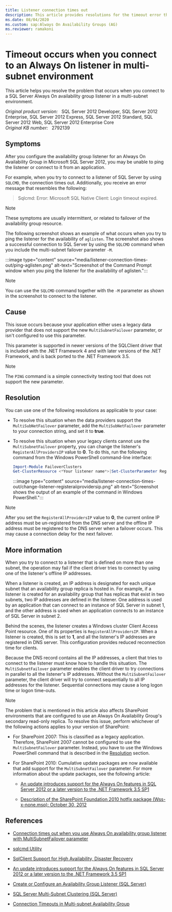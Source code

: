 ```yaml
---
title: Listener connection times out
description: This article provides resolutions for the timeout error that occurs when you connect to a SQL Server Always On availability group listener in a multi-subnet environment.
ms.date: 08/04/2020
ms.custom: sap:Always On Availability Groups (AG)
ms.reviewer: ramakoni
---
```


# Timeout occurs when you connect to an Always On listener in multi-subnet environment

This article helps you resolve the problem that occurs when you connect to a SQL Server Always On availability group listener in a multi-subnet environment.

_Original product version:_ &nbsp; SQL Server 2012 Developer, SQL Server 2012 Enterprise, SQL Server 2012 Express, SQL Server 2012 Standard, SQL Server 2012 Web, SQL Server 2012 Enterprise Core  
_Original KB number:_ &nbsp; 2792139

## Symptoms

After you configure the availability group listener for an Always On Availability Group in Microsoft SQL Server 2012, you may be unable to ping the listener or connect to it from an application.

For example, when you try to connect to a listener of SQL Server by using `SQLCMD`, the connection times out. Additionally, you receive an error message that resembles the following:

> Sqlcmd: Error: Microsoft SQL Native Client: Login timeout expired.

> [!NOTE]
> These symptoms are usually intermittent, or related to failover of the availability group resource.

The following screenshot shows an example of what occurs when you try to ping the listener for the availability of `aglisten`. The screenshot also shows a successful connection to SQL Server by using the `SQLCMD` command when you include the multi-subnet failover parameter `-M`.

:::image type="content" source="media/listener-connection-times-out/ping-aglisten.png" alt-text="Screenshot of the Command Prompt window when you ping the listener for the availability of aglisten.":::

> [!NOTE]
> You can use the `SQLCMD` command together with the `-M` parameter as shown in the screenshot to connect to the listener.

## Cause

This issue occurs because your application either uses a legacy data provider that does not support the new `MultiSubnetFailover` parameter, or isn't configured to use this parameter.

This parameter is supported in newer versions of the SQLClient driver that is included with the .NET Framework 4 and with later versions of the .NET Framework, and is back ported to the .NET Framework 3.5.

> [!NOTE]
> The `PING` command is a simple connectivity testing tool that does not support the new parameter.

## Resolution

You can use one of the following resolutions as applicable to your case:

- To resolve this situation when the data providers support the `MultiSubNetFailover` parameter, add the `MultiSubNetFailover` parameter to your connection string, and set it to **true**.

- To resolve this situation when your legacy clients cannot use the `MultiSubnetFailover` property, you can change the listener's `RegisterAllProvidersIP` value to **0**. To do this, run the following command from the Windows PowerShell command-line interface:

    ```powershell
    Import-Module FailoverClusters
    Get-ClusterResource <*Your listener name*>|Set-ClusterParameter RegisterAllProvidersIP 0
    ```

    :::image type="content" source="media/listener-connection-times-out/change-listener-registeraiiprovidersip.png" alt-text="Screenshot shows the output of an example of the command in Windows PowerShell.":::

> [!NOTE]
> After you set the `RegisterAllProvidersIP` value to **0**, the current online IP address must be un-registered from the DNS server and the offline IP address must be registered to the DNS server when a failover occurs. This may cause a connection delay for the next failover.

## More information

When you try to connect to a listener that is defined on more than one subnet, the operation may fail if the client driver tries to connect by using one of the listener's offline IP addresses.

When a listener is created, an IP address is designated for each unique subnet that an availability group replica is hosted in. For example, if a listener is created for an availability group that has replicas that exist in two subnets, two IP addresses are defined in the listener. One address is used by an application that can connect to an instance of SQL Server in subnet 1, and the other address is used when an application connects to an instance of SQL Server in subnet 2.

Behind the scenes, the listener creates a Windows cluster Client Access Point resource. One of its properties is `RegisterAllProvidersIP`. When a listener is created, this is set to **1**, and all the listener's IP addresses are registered in DNS server. This configuration provides reduced reconnection time for clients.

Because the DNS record contains all the IP addresses, a client that tries to connect to the listener must know how to handle this situation. The `MultiSubnetFailover` parameter enables the client driver to try connections in parallel to all the listener's IP addresses. Without the `MultiSubnetFailover` parameter, the client driver will try to connect sequentially to all IP addresses for the listener. Sequential connections may cause a long logon time or logon time-outs.

> [!NOTE]
> The problem that is mentioned in this article also affects SharePoint environments that are configured to use an Always On Availability Group's secondary read-only replica. To resolve this issue, perform whichever of the following actions applies to your version of SharePoint:

- For SharePoint 2007: This is classified as a legacy application. Therefore, SharePoint 2007 cannot be configured to use the `MultiSubnetFailover` parameter. Instead, you have to use the Windows PowerShell command that is described in the [Resolution](#resolution) section.

- For SharePoint 2010: Cumulative update packages are now available that add support for the `MultiSubnetFailover` parameter. For more information about the update packages, see the following article:

  - [An update introduces support for the Always On features in SQL Server 2012 or a later version to the .NET Framework 3.5 SP1](https://support.microsoft.com/help/2654347)

  - [Description of the SharePoint Foundation 2010 hotfix package (Wss-x-none.msp): October 30, 2012](https://support.microsoft.com/help/2687557)

## References

- [Connection times out when you use Always On availability group listener with MultiSubnetFailover parameter](https://support.microsoft.com/help/2870437)

- [sqlcmd Utility](/sql/tools/sqlcmd-utility)

- [SqlClient Support for High Availability, Disaster Recovery](/previous-versions/dotnet/netframework-4.0/hh205662(v=vs.100))

- [An update introduces support for the Always On features in SQL Server 2012 or a later version to the .NET Framework 3.5 SP1](https://support.microsoft.com/help/2654347)

- [Create or Configure an Availability Group Listener (SQL Server)](/previous-versions/sql/sql-server-2012/hh213080(v=sql.110))

- [SQL Server Multi-Subnet Clustering (SQL Server)](/sql/sql-server/failover-clusters/windows/sql-server-multi-subnet-clustering-sql-server)

- [Connection Timeouts in Multi-subnet Availability Group](/archive/blogs/alwaysonpro/connection-timeouts-in-multi-subnet-availability-group)
